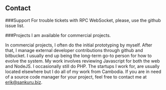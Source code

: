 ## Contact

###Support
For trouble tickets with RPC WebSocket, please, use the github issue list.

###Projects
I am available for commercial projects.

In commercial projects, I often do the initial prototyping by myself. After that, I manage external developer contributions through github and bitbucket. I usually end up being the long-term go-to person for how to evolve the system. My work involves reviewing Javascript for both the web and NodeJS. I occasionally still do PHP. The startups I work for, are usually located elsewhere but I do all of my work from Cambodia. If you are in need of a source code manager for your project, feel free to contact me at erik@sankuru.biz.

